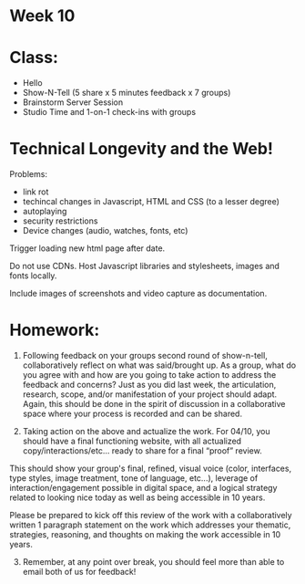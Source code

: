 # Week 10
 
# Class:
- Hello
- Show-N-Tell (5 share x 5 minutes feedback x 7 groups)
- Brainstorm Server Session
- Studio Time and 1-on-1 check-ins with groups

# Technical Longevity and the Web!

Problems:
- link rot
- techincal changes in Javascript, HTML and CSS (to a lesser degree)
- autoplaying
- security restrictions
- Device changes (audio, watches, fonts, etc)

Trigger loading new html page after date.

Do not use CDNs. Host Javascript libraries and stylesheets, images and fonts locally.

Include images of screenshots and video capture as documentation.

# Homework:

1. Following feedback on your groups second round of show-n-tell, collaboratively reflect on what was said/brought up. As a group, what do you agree with and how are you going to take action to address the feedback and concerns? Just as you did last week, the articulation, research, scope, and/or manifestation of your project should adapt. Again, this should be done in the spirit of discussion in a collaborative space where your process is recorded and can be shared.

2. Taking action on the above and actualize the work. For 04/10, you should have a final functioning website, with all actualized copy/interactions/etc… ready to share for a final “proof” review.

This should show your group's final, refined, visual voice (color, interfaces, type styles, image treatment, tone of language, etc...), leverage of interaction/engagement possible in digital space, and a logical strategy related to looking nice today as well as being accessible in 10 years.

Please be prepared to kick off this review of the work with a collaboratively written 1 paragraph statement on the work which addresses your thematic, strategies, reasoning, and thoughts on making the work accessible in 10 years.

3. Remember, at any point over break, you should feel more than able to email both of us
for feedback!


